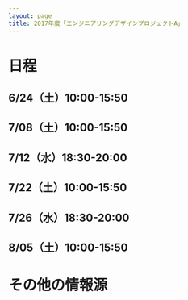 ```yaml
---
layout: page
title: 2017年度「エンジニアリングデザインプロジェクトA」
---
```


# 日程

## 6/24（土）10:00-15:50

## 7/08（土）10:00-15:50

## 7/12（水）18:30-20:00

## 7/22（土）10:00-15:50

## 7/26（水）18:30-20:00

## 8/05（土）10:00-15:50

# その他の情報源
